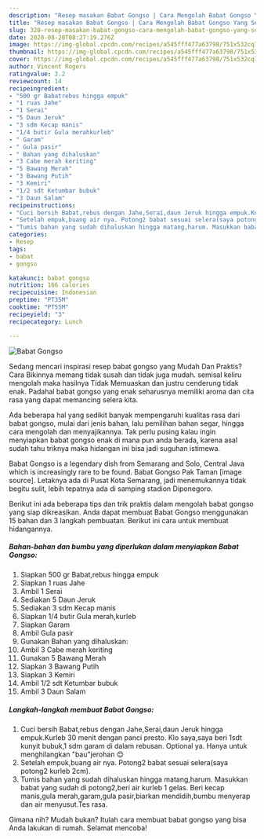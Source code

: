```yaml
---
description: "Resep masakan Babat Gongso | Cara Mengolah Babat Gongso Yang Sempurna"
title: "Resep masakan Babat Gongso | Cara Mengolah Babat Gongso Yang Sempurna"
slug: 328-resep-masakan-babat-gongso-cara-mengolah-babat-gongso-yang-sempurna
date: 2020-08-20T08:27:19.276Z
image: https://img-global.cpcdn.com/recipes/a545fff477a63798/751x532cq70/babat-gongso-foto-resep-utama.jpg
thumbnail: https://img-global.cpcdn.com/recipes/a545fff477a63798/751x532cq70/babat-gongso-foto-resep-utama.jpg
cover: https://img-global.cpcdn.com/recipes/a545fff477a63798/751x532cq70/babat-gongso-foto-resep-utama.jpg
author: Vincent Rogers
ratingvalue: 3.2
reviewcount: 14
recipeingredient:
- "500 gr Babatrebus hingga empuk"
- "1 ruas Jahe"
- "1 Serai"
- "5 Daun Jeruk"
- "3 sdm Kecap manis"
- "1/4 butir Gula merahkurleb"
- " Garam"
- " Gula pasir"
- " Bahan yang dihaluskan"
- "3 Cabe merah keriting"
- "5 Bawang Merah"
- "3 Bawang Putih"
- "3 Kemiri"
- "1/2 sdt Ketumbar bubuk"
- "3 Daun Salam"
recipeinstructions:
- "Cuci bersih Babat,rebus dengan Jahe,Serai,daun Jeruk hingga empuk.Kurleb 30 menit dengan panci presto. Klo saya,saya beri 1sdt kunyit bubuk,1 sdm garam di dalam rebusan. Optional ya. Hanya untuk menghilangkan &#34;bau&#34;jerohan 😊"
- "Setelah empuk,buang air nya. Potong2 babat sesuai selera(saya potong2 kurleb 2cm)."
- "Tumis bahan yang sudah dihaluskan hingga matang,harum. Masukkan babat yang sudah di potong2,beri air kurleb 1 gelas. Beri kecap manis,gula merah,garam,gula pasir,biarkan mendidih,bumbu menyerap dan air menyusut.Tes rasa."
categories:
- Resep
tags:
- babat
- gongso

katakunci: babat gongso 
nutrition: 166 calories
recipecuisine: Indonesian
preptime: "PT35M"
cooktime: "PT55M"
recipeyield: "3"
recipecategory: Lunch

---
```



![Babat Gongso](https://img-global.cpcdn.com/recipes/a545fff477a63798/751x532cq70/babat-gongso-foto-resep-utama.jpg)

Sedang mencari inspirasi resep babat gongso yang Mudah Dan Praktis? Cara Bikinnya memang tidak susah dan tidak juga mudah. semisal keliru mengolah maka hasilnya Tidak Memuaskan dan justru cenderung tidak enak. Padahal babat gongso yang enak seharusnya memiliki aroma dan cita rasa yang dapat memancing selera kita.

Ada beberapa hal yang sedikit banyak mempengaruhi kualitas rasa dari babat gongso, mulai dari jenis bahan, lalu pemilihan bahan segar, hingga cara mengolah dan menyajikannya. Tak perlu pusing kalau ingin menyiapkan babat gongso enak di mana pun anda berada, karena asal sudah tahu triknya maka hidangan ini bisa jadi suguhan istimewa.

Babat Gongso is a legendary dish from Semarang and Solo, Central Java which is increasingly rare to be found. Babat Gongso Pak Taman [image source]. Letaknya ada di Pusat Kota Semarang, jadi menemukannya tidak begitu sulit, lebih tepatnya ada di samping stadion Diponegoro.


Berikut ini ada beberapa tips dan trik praktis dalam mengolah babat gongso yang siap dikreasikan. Anda dapat membuat Babat Gongso menggunakan 15 bahan dan 3 langkah pembuatan. Berikut ini cara untuk membuat hidangannya.

<!--inarticleads1-->

##### Bahan-bahan dan bumbu yang diperlukan dalam menyiapkan Babat Gongso:

1. Siapkan 500 gr Babat,rebus hingga empuk
1. Siapkan 1 ruas Jahe
1. Ambil 1 Serai
1. Sediakan 5 Daun Jeruk
1. Sediakan 3 sdm Kecap manis
1. Siapkan 1/4 butir Gula merah,kurleb
1. Siapkan  Garam
1. Ambil  Gula pasir
1. Gunakan  Bahan yang dihaluskan:
1. Ambil 3 Cabe merah keriting
1. Gunakan 5 Bawang Merah
1. Siapkan 3 Bawang Putih
1. Siapkan 3 Kemiri
1. Ambil 1/2 sdt Ketumbar bubuk
1. Ambil 3 Daun Salam




<!--inarticleads2-->

##### Langkah-langkah membuat Babat Gongso:

1. Cuci bersih Babat,rebus dengan Jahe,Serai,daun Jeruk hingga empuk.Kurleb 30 menit dengan panci presto. Klo saya,saya beri 1sdt kunyit bubuk,1 sdm garam di dalam rebusan. Optional ya. Hanya untuk menghilangkan &#34;bau&#34;jerohan 😊
1. Setelah empuk,buang air nya. Potong2 babat sesuai selera(saya potong2 kurleb 2cm).
1. Tumis bahan yang sudah dihaluskan hingga matang,harum. Masukkan babat yang sudah di potong2,beri air kurleb 1 gelas. Beri kecap manis,gula merah,garam,gula pasir,biarkan mendidih,bumbu menyerap dan air menyusut.Tes rasa.




Gimana nih? Mudah bukan? Itulah cara membuat babat gongso yang bisa Anda lakukan di rumah. Selamat mencoba!
